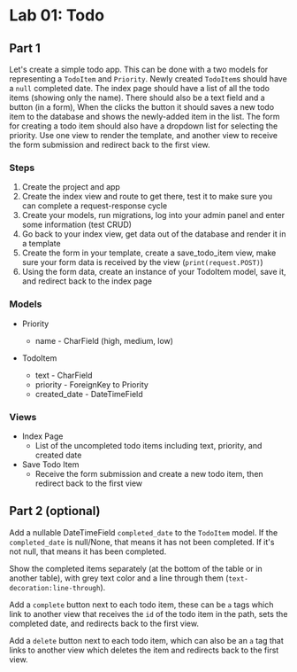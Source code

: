# Lab 01: Todo

## Part 1

Let's create a simple todo app. This can be done with a two models for representing a `TodoItem` and `Priority`. Newly created `TodoItem`s should have a `null` completed date. The index page should have a list of all the todo items (showing only the name). There should also be a text field and a button (in a form), When the clicks the button it should saves a new todo item to the database and shows the newly-added item in the list. The form for creating a todo item should also have a dropdown list for selecting the priority. Use one view to render the template, and another view to receive the form submission and redirect back to the first view.


### Steps

1. Create the project and app
2. Create the index view and route to get there, test it to make sure you can complete a request-response cycle
3. Create your models, run migrations, log into your admin panel and enter some information (test CRUD)
4. Go back to your index view, get data out of the database and render it in a template
5. Create the form in your template, create a save_todo_item view, make sure your form data is received by the view (`print(request.POST)`)
6. Using the form data, create an instance of your TodoItem model, save it, and redirect back to the index page


### Models

- Priority
  - name - CharField (high, medium, low)

- TodoItem
  - text - CharField
  - priority - ForeignKey to Priority
  - created_date - DateTimeField


### Views

- Index Page
  - List of the uncompleted todo items including text, priority, and created date
- Save Todo Item
  - Receive the form submission and create a new todo item, then redirect back to the first view


## Part 2 (optional)

Add a nullable DateTimeField `completed_date` to the `TodoItem` model. If the `completed_date` is null/None, that means it has not been completed. If it's not null, that means it has been completed.

Show the completed items separately (at the bottom of the table or in another table), with grey text color and a line through them (`text-decoration:line-through`).

Add a `complete` button next to each todo item, these can be `a` tags which link to another view that receives the `id` of the todo item in the path, sets the completed date, and redirects back to the first view.

Add a `delete` button next to each todo item, which can also be an `a` tag that links to another view which deletes the item and redirects back to the first view.


